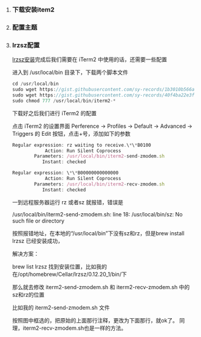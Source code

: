1. ### 下载安装item2

2. ### 配置主题

3. ### lrzsz配置

   [lrzsz安装](../linux/服务器文件上传下载.md)完成后我们需要在 iTerm2 中使用的话，还需要一些配置

   进入到 /usr/local/bin 目录下，下载两个脚本文件

   ```javascript
   cd /usr/local/bin 
   sudo wget https://gist.githubusercontent.com/sy-records/1b3010b566af42f57fa6fa38138dd22a/raw/2bfe590665d3b0e6c8223623922474361058920c/iterm2-send-zmodem.sh 
   sudo wget https://gist.githubusercontent.com/sy-records/40f4ba22e3fbdeedf58463b067798962/raw/b32d2f7ac3fa54acca81be3664797cebb724690f/iterm2-recv-zmodem.sh
   sudo chmod 777 /usr/local/bin/iterm2-* 
   ```

   下载好之后我们进行 iTerm2 的配置

   点击 iTerm2 的设置界面 Perference -> Profiles -> Default -> Advanced -> Triggers 的 Edit 按钮，点击+号，添加如下的参数

   ```javascript
   Regular expression: rz waiting to receive.\*\*B0100
               Action: Run Silent Coprocess
           Parameters: /usr/local/bin/iterm2-send-zmodem.sh
              Instant: checked
   
   Regular expression: \*\*B00000000000000
               Action: Run Silent Coprocess
           Parameters: /usr/local/bin/iterm2-recv-zmodem.sh
              Instant: checked
   ```

   
   
   一到远程服务器运行 rz 或者sz 就报错，错误是
   
   /usr/local/bin/iterm2-send-zmodem.sh: line 18: /usr/local/bin/sz: No such file or directory
   
   按照报错地址，在本地的“/usr/local/bin”下没有sz和rz，但是brew install lrzsz 已经安装成功，
   
    
   
   解决方案：
   
   brew list lrzsz
   找到安装位置，比如我的在/opt/homebrew/Cellar/lrzsz/0.12.20_1/bin/下
   
   
   
   那么就去修改 iterm2-send-zmodem.sh 和 iterm2-recv-zmodem.sh 中的sz和rz的位置
   
   比如我的 iterm2-send-zmodem.sh 文件
   
   
   
   按照图中框选的，把原始的上面那行注释，更改为下面那行，就ok了。 同理，iterm2-recv-zmodem.sh也是一样的方法。